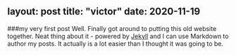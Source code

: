 layout: post
title: "victor"
date: 2020-11-19
---
###my very first post
Well. Finally got around to putting this old website together. Neat thing about it - powered by [Jekyll](http://jekyllrb.com) and I can use Markdown to author my posts. It actually is a lot easier than I thought it was going to be.
